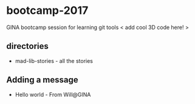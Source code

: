 # bootcamp-2017
GINA bootcamp session for learning git tools
< add cool 3D code here! >

## directories

* mad-lib-stories - all the stories


## Adding a message

* Hello world - From Will@GINA
